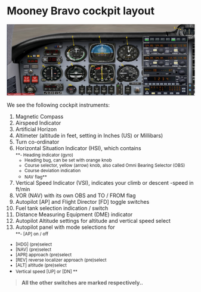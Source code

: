 # Mooney Bravo cockpit layout

![](MooneyRDnSwitches_mrkd.jpg)

We see the following cockpit instruments:   
1. Magnetic Compass   
2. Airspeed Indicator   
3. Artificial Horizon   
4. Altimeter (altitude in feet, setting in Inches (US) or Millibars)   
5. Turn co-ordinator    
6. Horizontal Situation Indicator (HSI), which contains     
    <small> **- Heading indicator (gyro)  
    - Heading bug, can be set with orange knob   
    - Course selector, yellow (arrow) knob, also called Omni Bearing Selector (OBS)   
    - Course deviation indication   
    - NAV flag**</small>   
7. Vertical Speed Indicator (VSI), indicates your climb or descent -speed in ft/min   
8. VOR (NAV) with its own OBS and TO / FROM flag   
9. Autopilot [AP] and Flight Director [FD] toggle switches   
10. Fuel tank selection indication / switch   
11. Distance Measuring Equipment (DME) indicator   
12. Autopilot Altitude settings for altitude and vertical speed select   
13. Autopilot panel with mode selections for    
<small> **- [AP] on / off   
- [HDG] (pre)select   
- [NAV] (pre)select   
- [APR] approach (pre)select   
- [REV] reverse localizer approach (pre)select   
- [ALT] altitude (pre)select    
- Vertical speed [UP] or [DN]   **</small>      

> **All the other switches are marked respectively..**   










